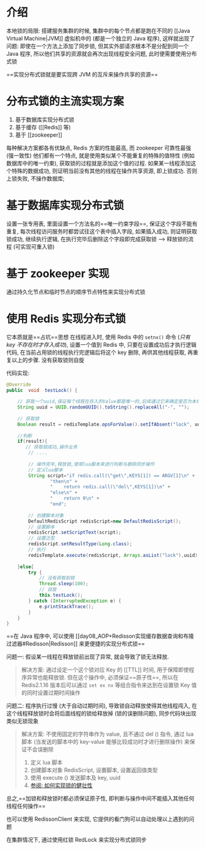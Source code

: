 # 介绍
本地锁的局限: 搭建服务集群的时候, 集群中的每个节点都是跑在不同的 [[Java Virtual Machine|JVM]] 虚拟机中的 (都是一个独立的 Java 程序), 这样就出现了问题: 即使在一个方法上添加了同步锁, 但其实外部请求根本不是分配到同一个 Java 程序, 所以他们共享的资源就会再次出现线程安全问题, 此时便需要使用分布式锁

==实现分布式锁就是要实现跨 JVM 的互斥来操作共享的资源==
# 分布式锁的主流实现方案
1. 基于数据库实现分布式锁
2. 基于缓存 ([[Redis]] 等)
3. 基于 [[zookeeper]] 

每种解决方案都各有优缺点, Redis 方案的性能最高, 而 zookeeper 可靠性最强 (强一致性)
他们都有一个特点, 就是使用类似某个不能重复的特殊的值特性 (例如数据库中的唯一约束), 获取锁的过程就是添加这个值的过程. 如果某一线程添加这个特殊的数据成功, 则证明当前没有其他的线程在操作共享资源, 即上锁成功. 否则上锁失败, 不操作数据库;

# 基于数据库实现分布式锁
设置一张专用表, 里面设置一个方法名的==唯一约束字段==, 保证这个字段不能有重复, 每次线程访问服务时都尝试往这个表中插入字段, 如果插入成功, 则证明获取锁成功, 继续执行逻辑, 在执行完毕后删除这个字段即完成获取锁 --> 释放锁的流程 (可实现可重入锁)

# 基于 zookeeper 实现
通过持久化节点和临时节点的顺序节点特性来实现分布式锁

# 使用 Redis 实现分布式锁
它本质就是==占坑==思想
在线程进入时, 使用 Redis 中的 `setnx()` 命令 (*只有 key 不存在时才存入成功*), 设置一个值到 Redis 中, 只要在设置成功后才执行逻辑代码, 在当前占用锁的线程执行完逻辑后将这个 key 删除, 再供其他线程获取, 再重复以上的步骤. 没有获取锁则自旋

代码实现:
```java
@Override  
public  void  testLock() {  
  
    // 获取一个uuid,保证每个线程在存入的Value都是唯一的,后续通过它来确定是否为本线程所上的锁  
    String uuid = UUID.randomUUID().toString().replaceAll("-", "");  
  
    // 获取锁  
    Boolean result = redisTemplate.opsForValue().setIfAbsent("lock", uuid,3, TimeUnit.SECONDS);  
  
    //判断  
    if(result){  
       // 获取锁成功,操作业务  
        // ....  
          
        // 操作完毕,释放锁,使用lua脚本来进行判断与删除同步操作  
        // 定义lua脚本  
        String script="if redis.call(\"get\",KEYS[1]) == ARGV[1]\n" +  
                "then\n" +  
                "    return redis.call(\"del\",KEYS[1])\n" +  
                "else\n" +  
                "    return 0\n" +  
                "end";  
  
        // 创建脚本对象  
        DefaultRedisScript redisScript=new DefaultRedisScript();  
        // 设置脚本  
        redisScript.setScriptText(script);  
        // 设置泛型  
        redisScript.setResultType(Long.class);  
        // 执行  
        redisTemplate.execute(redisScript, Arrays.asList("lock"),uuid);  
  
    }else{  
        try {  
            // 没有获取到锁  
            Thread.sleep(100);  
            // 自旋  
            this.testLock();  
        } catch (InterruptedException e) {  
            e.printStackTrace();  
        }  
    }
}
```

==在 Java 程序中, 可以使用 [[day08_AOP+Redisson实现缓存数据查询和布隆过滤器#Redisson|Redisson]] 来更便捷的实现分布式锁==

问题一: 假设某一线程在释放锁前出现了异常, 就会导致了锁无法释放.

> 解决方案: 通过设定一个这个锁对应 Key 的 [[TTL]] 时间, 用于保障即使程序异常也能释放锁. 但在这个操作中, 必须保证==原子性==, 所以在 Redis2.1.16 版本后可以通过 `set ex nx` 等组合指令来达到在设置锁 Key 值的同时设置过期时间操作

问题二: 程序执行过慢 (大于自动过期时间), 导致锁自动释放使得其他线程闯入, 在这个线程释放锁时会将后面线程的锁给释放掉 (锁的误删除问题), 同步代码块出现类似无锁现象

> 解决方案: 不使用固定的字符串作为 value, 且不通过 del () 指令, 通过 lua 脚本 (当发送的脚本中的 key-value 能够比较成功时才进行删除操作) 来保证不会误删除
> 1. 定义 lua 脚本
> 2. 创建脚本对象 RedisScript, 设置脚本, 设置返回值类型
> 3. 使用 execute () 发送脚本及 key, uuid 
> 4. [参阅: 如何实现锁的健壮性](http://doc.redisfans.com/string/set.html)

总之,==加锁和释放锁时都必须保证原子性, 即判断与操作中间不能插入其他任何线程任何操作==

也可以使用 RedissonClient 来实现, 它提供的看门狗可以自动处理以上遇到的问题

在集群情况下, 通过使用红锁 RedLock 来实现分布式锁同步

